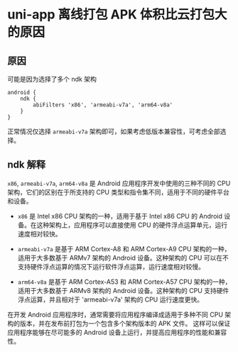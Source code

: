 # uni-app 离线打包 APK 体积比云打包大的原因

## 原因

可能是因为选择了多个 ndk 架构

```
android {
    ndk {
        abiFilters 'x86', 'armeabi-v7a', 'arm64-v8a'
    }
}
```

正常情况仅选择 `armeabi-v7a` 架构即可，如果考虑低版本兼容性，可考虑全部选择。

## ndk 解释

`x86`, `armeabi-v7a`, `arm64-v8a` 是 Android 应用程序开发中使用的三种不同的 CPU 架构，它们的区别在于所支持的 CPU 类型和指令集不同，适用于不同的硬件平台和设备。

- `x86` 是 Intel x86 CPU 架构的一种，适用于基于 Intel x86 CPU 的 Android 设备。在这种架构上，应用程序可以直接使用 CPU 的硬件浮点运算单元，运行速度相对较快。

- `armeabi-v7a` 是基于 ARM Cortex-A8 和 ARM Cortex-A9 CPU 架构的一种，适用于大多数基于 ARMv7 架构的 Android 设备。这种架构的 CPU 可以在不支持硬件浮点运算的情况下运行软件浮点运算，运行速度相对较慢。

- `arm64-v8a` 是基于 ARM Cortex-A53 和 ARM Cortex-A57 CPU 架构的一种，适用于大多数基于 ARMv8 架构的 Android 设备。这种架构的 CPU 支持硬件浮点运算，并且相对于 'armeabi-v7a' 架构的 CPU 运行速度更快。

在开发 Android 应用程序时，通常需要将应用程序编译成适用于多种不同 CPU 架构的版本，并在发布前打包为一个包含多个架构版本的 APK 文件。
这样可以保证应用程序能够在尽可能多的 Android 设备上运行，并提高应用程序的性能和兼容性。
